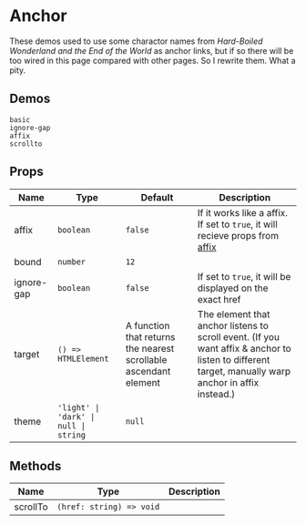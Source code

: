 # Anchor
<!--single-column-->
These demos used to use some charactor names from *Hard-Boiled Wonderland and the End of the World* as anchor links, but if so there will be too wired in this page compared with other pages. So I rewrite them. What a pity.
## Demos
```demo
basic
ignore-gap
affix
scrollto

```
## Props
|Name|Type|Default|Description|
|-|-|-|-|
|affix|`boolean`|`false`|If it works like a affix. If set to `true`, it will recieve props from [affix](n-affix#Props)|
|bound|`number`|`12`||
|ignore-gap|`boolean`|`false`| If set to `true`, it will be displayed on the exact href |
|target|`() => HTMLElement`|A function that returns the nearest scrollable ascendant element|The element that anchor listens to scroll event. (If you want affix & anchor to listen to different target, manually warp anchor in affix instead.)|
|theme|`'light' \| 'dark' \| null \| string`|`null`||

## Methods
|Name|Type|Description|
|-|-|-|
|scrollTo|`(href: string) => void`||